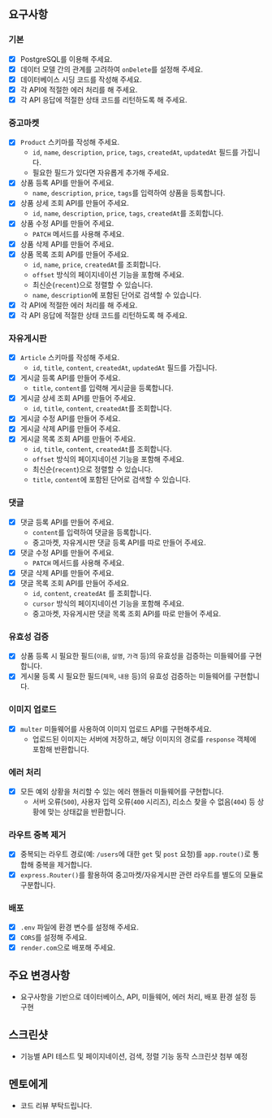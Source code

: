 ## 요구사항

### 기본
- [x] PostgreSQL를 이용해 주세요.
- [x] 데이터 모델 간의 관계를 고려하여 `onDelete`를 설정해 주세요.
- [x] 데이터베이스 시딩 코드를 작성해 주세요.
- [x] 각 API에 적절한 에러 처리를 해 주세요.
- [x] 각 API 응답에 적절한 상태 코드를 리턴하도록 해 주세요.

### 중고마켓
- [x] `Product` 스키마를 작성해 주세요.
  - `id`, `name`, `description`, `price`, `tags`, `createdAt`, `updatedAt` 필드를 가집니다.
  - 필요한 필드가 있다면 자유롭게 추가해 주세요.
- [x] 상품 등록 API를 만들어 주세요.
  - `name`, `description`, `price`, `tags`를 입력하여 상품을 등록합니다.
- [x] 상품 상세 조회 API를 만들어 주세요.
  - `id`, `name`, `description`, `price`, `tags`, `createdAt`를 조회합니다.
- [x] 상품 수정 API를 만들어 주세요.
  - `PATCH` 메서드를 사용해 주세요.
- [x] 상품 삭제 API를 만들어 주세요.
- [x] 상품 목록 조회 API를 만들어 주세요.
  - `id`, `name`, `price`, `createdAt`를 조회합니다.
  - `offset` 방식의 페이지네이션 기능을 포함해 주세요.
  - 최신순(`recent`)으로 정렬할 수 있습니다.
  - `name`, `description`에 포함된 단어로 검색할 수 있습니다.
- [x] 각 API에 적절한 에러 처리를 해 주세요.
- [x] 각 API 응답에 적절한 상태 코드를 리턴하도록 해 주세요.

### 자유게시판
- [x] `Article` 스키마를 작성해 주세요.
  - `id`, `title`, `content`, `createdAt`, `updatedAt` 필드를 가집니다.
- [x] 게시글 등록 API를 만들어 주세요.
  - `title`, `content`를 입력해 게시글을 등록합니다.
- [x] 게시글 상세 조회 API를 만들어 주세요.
  - `id`, `title`, `content`, `createdAt`를 조회합니다.
- [x] 게시글 수정 API를 만들어 주세요.
- [x] 게시글 삭제 API를 만들어 주세요.
- [x] 게시글 목록 조회 API를 만들어 주세요.
  - `id`, `title`, `content`, `createdAt`를 조회합니다.
  - `offset` 방식의 페이지네이션 기능을 포함해 주세요.
  - 최신순(`recent`)으로 정렬할 수 있습니다.
  - `title`, `content`에 포함된 단어로 검색할 수 있습니다.

### 댓글
- [x] 댓글 등록 API를 만들어 주세요.
  - `content`를 입력하여 댓글을 등록합니다.
  - 중고마켓, 자유게시판 댓글 등록 API를 따로 만들어 주세요.
- [x] 댓글 수정 API를 만들어 주세요.
  - `PATCH` 메서드를 사용해 주세요.
- [x] 댓글 삭제 API를 만들어 주세요.
- [x] 댓글 목록 조회 API를 만들어 주세요.
  - `id`, `content`, `createdAt` 를 조회합니다.
  - `cursor` 방식의 페이지네이션 기능을 포함해 주세요.
  - 중고마켓, 자유게시판 댓글 목록 조회 API를 따로 만들어 주세요.

### 유효성 검증
- [x] 상품 등록 시 필요한 필드(`이름`, `설명`, `가격` 등)의 유효성을 검증하는 미들웨어를 구현합니다.
- [x] 게시물 등록 시 필요한 필드(`제목`, `내용` 등)의 유효성 검증하는 미들웨어를 구현합니다.

### 이미지 업로드
- [x] `multer` 미들웨어를 사용하여 이미지 업로드 API를 구현해주세요.
  - 업로드된 이미지는 서버에 저장하고, 해당 이미지의 경로를 `response` 객체에 포함해 반환합니다.

### 에러 처리
- [x] 모든 예외 상황을 처리할 수 있는 에러 핸들러 미들웨어를 구현합니다.
  - 서버 오류(`500`), 사용자 입력 오류(`400` 시리즈), 리소스 찾을 수 없음(`404`) 등 상황에 맞는 상태값을 반환합니다.

### 라우트 중복 제거
- [x] 중복되는 라우트 경로(예: `/users`에 대한 `get` 및 `post` 요청)를 `app.route()`로 통합해 중복을 제거합니다.
- [x] `express.Router()`를 활용하여 중고마켓/자유게시판 관련 라우트를 별도의 모듈로 구분합니다.

### 배포
- [x] `.env` 파일에 환경 변수를 설정해 주세요.
- [x] `CORS`를 설정해 주세요.
- [x] `render.com`으로 배포해 주세요.

## 주요 변경사항
- 요구사항을 기반으로 데이터베이스, API, 미들웨어, 에러 처리, 배포 환경 설정 등 구현

## 스크린샷
- 기능별 API 테스트 및 페이지네이션, 검색, 정렬 기능 동작 스크린샷 첨부 예정

## 멘토에게
- 코드 리뷰 부탁드립니다.
